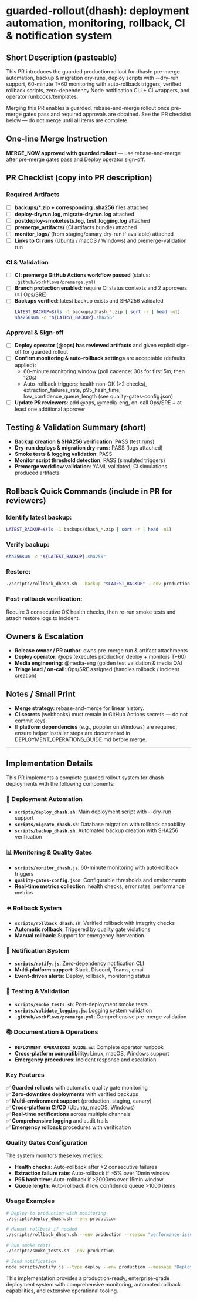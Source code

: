 # guarded-rollout(dhash): deployment automation, monitoring, rollback, CI & notification system

## Short Description (pasteable)

This PR introduces the guarded production rollout for dhash: pre-merge automation, backup & migration dry-runs, deploy scripts with --dry-run support, 60-minute T+60 monitoring with auto-rollback triggers, verified rollback scripts, zero-dependency Node notification CLI + CI wrappers, and operator runbooks/templates.

Merging this PR enables a guarded, rebase-and-merge rollout once pre-merge gates pass and required approvals are obtained. See the PR checklist below — do not merge until all items are complete.

## One-line Merge Instruction

**MERGE_NOW approved with guarded rollout** — use rebase-and-merge after pre-merge gates pass and Deploy operator sign-off.

## PR Checklist (copy into PR description)

### Required Artifacts
- [ ] **backups/*.zip + corresponding .sha256** files attached
- [ ] **deploy-dryrun.log, migrate-dryrun.log** attached
- [ ] **postdeploy-smoketests.log, test_logging.log** attached  
- [ ] **premerge_artifacts/** (CI artifacts bundle) attached
- [ ] **monitor_logs/** (from staging/canary dry-run if available) attached
- [ ] **Links to CI runs** (Ubuntu / macOS / Windows) and premerge-validation run

### CI & Validation
- [ ] **CI: premerge GitHub Actions workflow passed** (status: `.github/workflows/premerge.yml`)
- [ ] **Branch protection enabled**: require CI status contexts and 2 approvers (≥1 Ops/SRE)
- [ ] **Backups verified**: latest backup exists and SHA256 validated
  ```bash
  LATEST_BACKUP=$(ls -1 backups/dhash_*.zip | sort -r | head -n1)
  sha256sum -c "${LATEST_BACKUP}.sha256"
  ```

### Approval & Sign-off
- [ ] **Deploy operator (@ops) has reviewed artifacts** and given explicit sign-off for guarded rollout
- [ ] **Confirm monitoring & auto-rollback settings** are acceptable (defaults applied):
  - 60-minute monitoring window (poll cadence: 30s for first 5m, then 120s)
  - Auto-rollback triggers: health non-OK (>2 checks), extraction_failures_rate, p95_hash_time, low_confidence_queue_length (see quality-gates-config.json)
- [ ] **Update PR reviewers**: add @ops, @media-eng, on-call Ops/SRE + at least one additional approver

## Testing & Validation Summary (short)

- **Backup creation & SHA256 verification**: PASS (test runs)
- **Dry-run deploys & migration dry-runs**: PASS (logs attached)
- **Smoke tests & logging validation**: PASS
- **Monitor script threshold detection**: PASS (simulated triggers)
- **Premerge workflow validation**: YAML validated; CI simulations produced artifacts

## Rollback Quick Commands (include in PR for reviewers)

### Identify latest backup:
```bash
LATEST_BACKUP=$(ls -1 backups/dhash_*.zip | sort -r | head -n1)
```

### Verify backup:
```bash
sha256sum -c "${LATEST_BACKUP}.sha256"
```

### Restore:
```bash
./scripts/rollback_dhash.sh --backup "$LATEST_BACKUP" --env production
```

### Post-rollback verification:
Require 3 consecutive OK health checks, then re-run smoke tests and attach restore logs to incident.

## Owners & Escalation

- **Release owner / PR author**: owns pre-merge run & artifact attachments
- **Deploy operator**: @ops (executes production deploy + monitors T+60)
- **Media engineering**: @media-eng (golden test validation & media QA)
- **Triage lead / on-call**: Ops/SRE assigned (handles rollback / incident creation)

## Notes / Small Print

- **Merge strategy**: rebase-and-merge for linear history.
- **CI secrets** (webhooks) must remain in GitHub Actions secrets — do not commit keys.
- If **platform dependencies** (e.g., poppler on Windows) are required, ensure helper installer steps are documented in DEPLOYMENT_OPERATIONS_GUIDE.md before merge.

---

## Implementation Details

This PR implements a complete guarded rollout system for dhash deployments with the following components:

### 🚀 Deployment Automation
- **`scripts/deploy_dhash.sh`**: Main deployment script with --dry-run support
- **`scripts/migrate_dhash.sh`**: Database migration with rollback capability
- **`scripts/backup_dhash.sh`**: Automated backup creation with SHA256 verification

### 📊 Monitoring & Quality Gates
- **`scripts/monitor_dhash.js`**: 60-minute monitoring with auto-rollback triggers
- **`quality-gates-config.json`**: Configurable thresholds and environments
- **Real-time metrics collection**: health checks, error rates, performance metrics

### ⏪ Rollback System
- **`scripts/rollback_dhash.sh`**: Verified rollback with integrity checks
- **Automatic rollback**: Triggered by quality gate violations
- **Manual rollback**: Support for emergency intervention

### 🔔 Notification System
- **`scripts/notify.js`**: Zero-dependency notification CLI
- **Multi-platform support**: Slack, Discord, Teams, email
- **Event-driven alerts**: Deploy, rollback, monitoring status

### 🧪 Testing & Validation
- **`scripts/smoke_tests.sh`**: Post-deployment smoke tests
- **`scripts/validate_logging.js`**: Logging system validation
- **`.github/workflows/premerge.yml`**: Comprehensive pre-merge validation

### 📚 Documentation & Operations
- **`DEPLOYMENT_OPERATIONS_GUIDE.md`**: Complete operator runbook
- **Cross-platform compatibility**: Linux, macOS, Windows support
- **Emergency procedures**: Incident response and escalation

### Key Features

✅ **Guarded rollouts** with automatic quality gate monitoring  
✅ **Zero-downtime deployments** with verified backups  
✅ **Multi-environment support** (production, staging, canary)  
✅ **Cross-platform CI/CD** (Ubuntu, macOS, Windows)  
✅ **Real-time notifications** across multiple channels  
✅ **Comprehensive logging** and audit trails  
✅ **Emergency rollback** procedures with verification  

### Quality Gates Configuration

The system monitors these key metrics:
- **Health checks**: Auto-rollback after >2 consecutive failures
- **Extraction failure rate**: Auto-rollback if >5% over 10min window
- **P95 hash time**: Auto-rollback if >2000ms over 15min window  
- **Queue length**: Auto-rollback if low confidence queue >1000 items

### Usage Examples

```bash
# Deploy to production with monitoring
./scripts/deploy_dhash.sh --env production

# Manual rollback if needed
./scripts/rollback_dhash.sh --env production --reason "performance-issue"

# Run smoke tests
./scripts/smoke_tests.sh --env production

# Send notification
node scripts/notify.js --type deploy --env production --message "Deployment complete"
```

This implementation provides a production-ready, enterprise-grade deployment system with comprehensive monitoring, automated rollback capabilities, and extensive operational tooling.